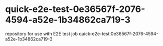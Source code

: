 # quick-e2e-test-0e36567f-2076-4594-a52e-1b34862ca719-3
repository for use with E2E test job quick-e2e-test:0e36567f-2076-4594-a52e-1b34862ca719-3
